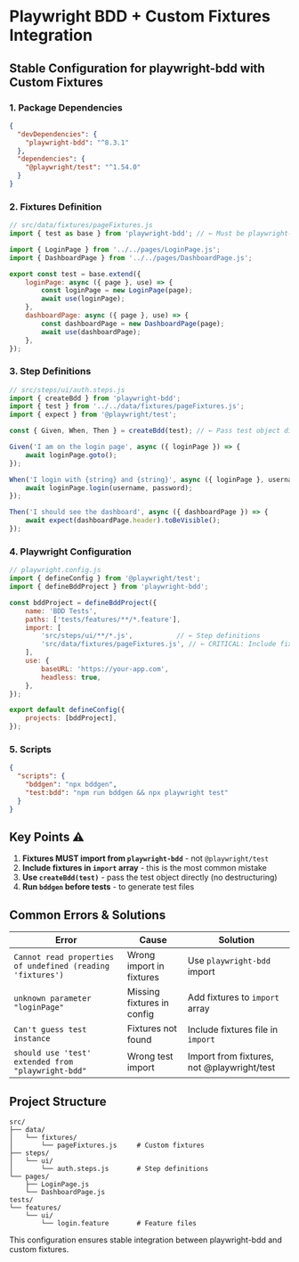 # Playwright BDD + Custom Fixtures Integration

## Stable Configuration for playwright-bdd with Custom Fixtures

### 1. Package Dependencies

```json
{
  "devDependencies": {
    "playwright-bdd": "^8.3.1"
  },
  "dependencies": {
    "@playwright/test": "^1.54.0"
  }
}
```

### 2. Fixtures Definition

```javascript
// src/data/fixtures/pageFixtures.js
import { test as base } from 'playwright-bdd'; // ← Must be playwright-bdd

import { LoginPage } from '../../pages/LoginPage.js';
import { DashboardPage } from '../../pages/DashboardPage.js';

export const test = base.extend({
    loginPage: async ({ page }, use) => {
        const loginPage = new LoginPage(page);
        await use(loginPage);
    },
    dashboardPage: async ({ page }, use) => {
        const dashboardPage = new DashboardPage(page);
        await use(dashboardPage);
    },
});
```

### 3. Step Definitions

```javascript
// src/steps/ui/auth.steps.js
import { createBdd } from 'playwright-bdd';
import { test } from '../../data/fixtures/pageFixtures.js';
import { expect } from '@playwright/test';

const { Given, When, Then } = createBdd(test); // ← Pass test object directly

Given('I am on the login page', async ({ loginPage }) => {
    await loginPage.goto();
});

When('I login with {string} and {string}', async ({ loginPage }, username, password) => {
    await loginPage.login(username, password);
});

Then('I should see the dashboard', async ({ dashboardPage }) => {
    await expect(dashboardPage.header).toBeVisible();
});
```

### 4. Playwright Configuration

```javascript
// playwright.config.js
import { defineConfig } from '@playwright/test';
import { defineBddProject } from 'playwright-bdd';

const bddProject = defineBddProject({
    name: 'BDD Tests',
    paths: ['tests/features/**/*.feature'],
    import: [
        'src/steps/ui/**/*.js',           // ← Step definitions
        'src/data/fixtures/pageFixtures.js', // ← CRITICAL: Include fixtures!
    ],
    use: {
        baseURL: 'https://your-app.com',
        headless: true,
    },
});

export default defineConfig({
    projects: [bddProject],
});
```

### 5. Scripts

```json
{
  "scripts": {
    "bddgen": "npx bddgen",
    "test:bdd": "npm run bddgen && npx playwright test"
  }
}
```

## Key Points ⚠️

1. **Fixtures MUST import from `playwright-bdd`** - not `@playwright/test`
2. **Include fixtures in `import` array** - this is the most common mistake
3. **Use `createBdd(test)`** - pass the test object directly (no destructuring)
4. **Run `bddgen` before tests** - to generate test files

## Common Errors & Solutions

| Error | Cause | Solution |
|-------|-------|----------|
| `Cannot read properties of undefined (reading 'fixtures')` | Wrong import in fixtures | Use `playwright-bdd` import |
| `unknown parameter "loginPage"` | Missing fixtures in config | Add fixtures to `import` array |
| `Can't guess test instance` | Fixtures not found | Include fixtures file in `import` |
| `should use 'test' extended from "playwright-bdd"` | Wrong test import | Import from fixtures, not @playwright/test |

## Project Structure

```
src/
├── data/
│   └── fixtures/
│       └── pageFixtures.js     # Custom fixtures
├── steps/
│   └── ui/
│       └── auth.steps.js       # Step definitions
└── pages/
    ├── LoginPage.js
    └── DashboardPage.js
tests/
└── features/
    └── ui/
        └── login.feature       # Feature files
```

This configuration ensures stable integration between playwright-bdd and custom fixtures.